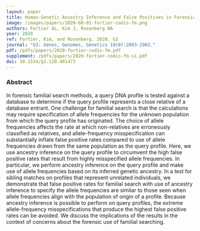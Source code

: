 ```yaml
---
layout: paper
title: Human-Genetic Ancestry Inference and False Positives in Forensic Familial Searching 
image: /images/papers/2020-08-01-fortier-codis-fm.png
authors: Fortier AL, Kim J, Rosenberg NA
year: 2020
ref: Fortier, Kim, and Rosenberg. 2020. G3
journal: "G3: Genes, Genomes, Genetics 10(8):2893-2902."
pdf: /pdfs/papers/2020-fortier-codis-fm.pdf
supplement: /pdfs/papers/2020-fortier-codis-fm-si.pdf
doi: 10.1534/g3.120.401473
---
```


### Abstract
In forensic familial search methods, a query DNA profile is tested against a database to determine if the query profile represents a close relative of a database entrant. One challenge for familial search is that the calculations may require specification of allele frequencies for the unknown population from which the query profile has originated. The choice of allele frequencies affects the rate at which non-relatives are erroneously classified as relatives, and allele-frequency misspecification can substantially inflate false positive rates compared to use of allele frequencies drawn from the same population as the query profile. Here, we use ancestry inference on the query profile to circumvent the high false positive rates that result from highly misspecified allele frequencies. In particular, we perform ancestry inference on the query profile and make use of allele frequencies based on its inferred genetic ancestry. In a test for sibling matches on profiles that represent unrelated individuals, we demonstrate that false positive rates for familial search with use of ancestry inference to specify the allele frequencies are similar to those seen when allele frequencies align with the population of origin of a profile. Because ancestry inference is possible to perform on query profiles, the extreme allele-frequency misspecifications that produce the highest false positive rates can be avoided. We discuss the implications of the results in the context of concerns about the forensic use of familial searching.
